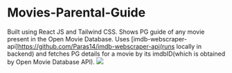 # Movies-Parental-Guide
Built using React JS and Tailwind CSS.
Shows PG guide of any movie present in the Open Movie Database. Uses [imdb-webscraper-api]https://github.com/Paras14/imdb-webscraper-api(runs locally in backend) and fetches PG details for a movie by its imdbID(which is obtained by Open Movie Database API).
![](https://github.com/Paras14/movie-pg-search/blob/main/chrome_iFtYLxix7z.gif)
